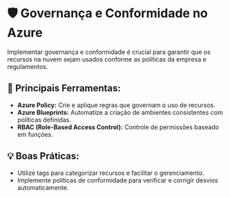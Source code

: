 
# 🛡️ Governança e Conformidade no Azure

Implementar governança e conformidade é crucial para garantir que os recursos na nuvem sejam usados conforme as políticas da empresa e regulamentos.

## 📜 Principais Ferramentas:
- **Azure Policy:** Crie e aplique regras que governam o uso de recursos.
- **Azure Blueprints:** Automatize a criação de ambientes consistentes com políticas definidas.
- **RBAC (Role-Based Access Control):** Controle de permissões baseado em funções.

## 💡 Boas Práticas:
- Utilize tags para categorizar recursos e facilitar o gerenciamento.
- Implemente políticas de conformidade para verificar e corrigir desvios automaticamente.

